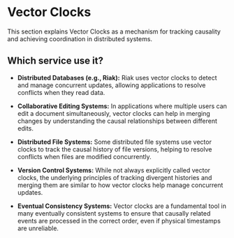 # Vector Clocks

This section explains Vector Clocks as a mechanism for tracking causality and achieving coordination in distributed systems.

## Which service use it?



-   **Distributed Databases (e.g., Riak):** Riak uses vector clocks to detect and manage concurrent updates, allowing applications to resolve conflicts when they read data.

-   **Collaborative Editing Systems:** In applications where multiple users can edit a document simultaneously, vector clocks can help in merging changes by understanding the causal relationships between different edits.

-   **Distributed File Systems:** Some distributed file systems use vector clocks to track the causal history of file versions, helping to resolve conflicts when files are modified concurrently.

-   **Version Control Systems:** While not always explicitly called vector clocks, the underlying principles of tracking divergent histories and merging them are similar to how vector clocks help manage concurrent updates.

-   **Eventual Consistency Systems:** Vector clocks are a fundamental tool in many eventually consistent systems to ensure that causally related events are processed in the correct order, even if physical timestamps are unreliable.
